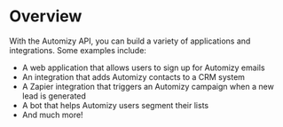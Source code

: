 # Overview

With the Automizy API, you can build a variety of applications and
integrations. Some examples include:

- A web application that allows users to sign up for Automizy emails
- An integration that adds Automizy contacts to a CRM system
- A Zapier integration that triggers an Automizy campaign when a new lead is
  generated
- A bot that helps Automizy users segment their lists
- And much more!
